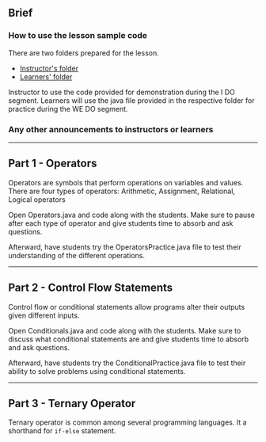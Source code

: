 ## Brief

### How to use the lesson sample code

There are two folders prepared for the lesson. 
- [Instructor's folder](./lesson-sample-code/instructor-demo-code)
- [Learners' folder](./lesson-sample-code/learners-practice-code)

Instructor to use the code provided for demonstration during the I DO segment. Learners will use the java file provided in the respective folder for practice during the WE DO segment.

### Any other announcements to instructors or learners

---

## Part 1 - Operators
Operators are symbols that perform operations on variables and values. There are four types of operators: Arithmetic, Assignment, Relational, Logical operators

Open Operators.java and code along with the students. Make sure to pause after each type of operator and give students time to absorb and ask questions.

Afterward, have students try the OperatorsPractice.java file to test their understanding of the different operations.

---

## Part 2 - Control Flow Statements

Control flow or conditional statements allow programs alter their outputs given different inputs.

Open Conditionals.java and code along with the students. Make sure to discuss what conditional statements are and give students time to absorb and ask questions.

Afterward, have students try the ConditionalPractice.java file to test their ability to solve problems using conditional statements.

---

## Part 3 - Ternary Operator

Ternary operator is common among several programming languages. It a shorthand for `if-else` statement.